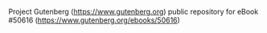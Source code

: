 Project Gutenberg (https://www.gutenberg.org) public repository for
eBook #50616 (https://www.gutenberg.org/ebooks/50616)
